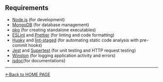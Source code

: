 ## Requirements

- [Node.js](https://nodejs.org/) (for development)
- [MongoDB](https://www.mongodb.com/try/download/community) (for database management)
- [pkg](https://www.npmjs.com/package/pkg) (for creating standalone executables)
- [ESLint](https://eslint.org/) and [Prettier](https://prettier.io/) (for linting and code formatting)
- [Husky](https://typicode.github.io/husky) and [lint-staged](https://github.com/okonet/lint-staged) (for automating static code analysis with pre-commit hooks)
- [Jest](https://jestjs.io/) and [Supertest](https://github.com/ladjs/supertest) (for unit testing and HTTP request testing)
- [Winston](https://github.com/winstonjs/winston) (for logging application activity and errors)
- [jsdoc](https://jsdoc.app/)(for documentations)

---

[<-Back to HOME PAGE](../tutorial.md)